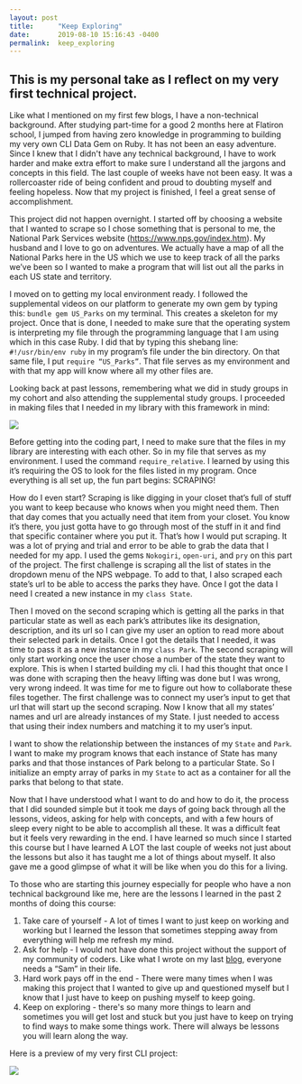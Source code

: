 ```yaml
---
layout: post
title:      "Keep Exploring"
date:       2019-08-10 15:16:43 -0400
permalink:  keep_exploring
---
```


## This is my personal take as I reflect on my very first technical project.  

Like what I mentioned on my first few blogs, I have a non-technical background. After studying part-time for a good 2 months here at Flatiron school, I jumped from having zero knowledge in programming to building my very own CLI Data Gem on Ruby. It has not been an easy adventure. Since I knew that I didn't have any technical background, I have to work harder and make extra effort to make sure I understand all the jargons and concepts in this field. The last couple of weeks have not been easy. It was a rollercoaster ride of being confident and proud to doubting myself and feeling hopeless. Now that my project is finished, I feel a great sense of accomplishment. 

This project did not happen overnight. I started off by choosing a website that I wanted to scrape so I chose something that is personal to me, the National Park Services website (https://www.nps.gov/index.htm). My husband and I love to go on adventures. We actually have a map of all the National Parks here in the US which we use to keep track of all the parks we’ve been so I wanted to make a program that will list out all the parks in each US state and territory. 

I moved on to getting my local environment ready. I followed the supplemental videos on our platform to generate my own gem by typing this: `bundle gem US_Parks` on my terminal. This creates a skeleton for my project. Once that is done, I needed  to make sure that the operating system is interpreting my file through the programming language that I am using which in this case Ruby. I did that by typing this shebang line: `#!/usr/bin/env ruby` in my program’s file under the bin directory. On that same file, I put `require “US_Parks”`. That file serves as my environment and with that my app will know where  all my other files are. 

Looking back at past lessons, remembering what we did in study groups in my cohort and also attending the supplemental study groups. I proceeded in making files that I needed in my library with this framework in mind:


![](https://ibb.co/hgnjr6M)


Before getting into the coding part, I need to make sure that the files in my library are interesting with each other. So in my file that serves as my environment. I used the command `require_relative`. I learned by using this it’s requiring the OS to look for the files listed in my program. Once everything is all set up, the fun part begins: SCRAPING! 

How do I even start? Scraping is like digging in your closet that’s full of stuff you want to keep because who knows when you might need them. Then that day comes that you actually need that item from your closet. You know it’s there, you just gotta have to go through most of the stuff in it and find that specific container where you put it. That’s how I would put scraping. It was a lot of prying and trial and error to be able to grab the data that I needed for my app. I used the gems `Nokogiri`, `open-uri`, and `pry` on this part of the project. The first challenge is scraping all the list of states in the dropdown menu of the NPS webpage. To add to that, I also scraped each state’s url to be able to access the parks they have. Once I got the data I need I created a new instance in my `class State`. 

Then I moved on the second scraping which is getting all the parks in that particular state as well as each park’s attributes like its designation, description, and its url so I can give my user an option to read more about their selected park in details. Once I got the details that I needed, it was time to pass it as a new instance in my `class Park`. The second scraping will only start working once the user chose a number of the state they want to explore. This is when I started building my cli. I had this thought that once I was done with scraping then the heavy lifting was done but I was wrong, very wrong indeed. It was time for me to figure out how to collaborate these files together. The first challenge was to connect my user’s input to get that url that will start up the second scraping. Now I know that all my states’ names and url are already instances of my State. I just needed to access that using their index numbers and matching it to my user’s input. 

I want to show the relationship between the instances of my `State` and `Park`. I want to make my program knows that each instance of State has many parks and that those instances of Park belong to a particular State. So I initialize an empty array of parks in my `State` to act as a container for all the parks that belong to that state. 

Now that I have understood what I want to do and how to do it, the process that I did sounded simple but it took me days of going back through all the lessons, videos, asking for help with concepts, and with a few hours of sleep every night to be able to accomplish all these. It was a difficult feat but it feels very rewarding in the end. I have learned so much since I started this course but I have learned A LOT the last couple of weeks not just about the lessons but also it has taught me a lot of things about myself. It also gave me a good glimpse of what it will be like when you do this for a living. 

To those who are starting this journey especially for people who have a non technical background like me, here are the lessons I learned in the past 2 months of doing this course:

1. Take care of yourself - A lot of times I want to just keep on working and working but I learned the lesson that sometimes stepping away from everything will help me refresh my mind.
2. Ask for help - I would not have done this project without the support of my community of coders. Like what I wrote on my last [blog](https://khris22.github.io/a_community_of_sams), everyone needs a “Sam” in their life. 
3. Hard work pays off in the end - There were many times when I was making this project that I wanted to give up and questioned myself but I know that I just have to keep on pushing myself to keep going.
4. Keep on exploring - there's so many more things to learn and sometimes you will get lost and stuck but you just have to keep on trying to find ways to make some things work. There will always be lessons you will learn along the way.

Here is a preview of my very first CLI project:

![](http://ibb.co/zZ31TXP)



